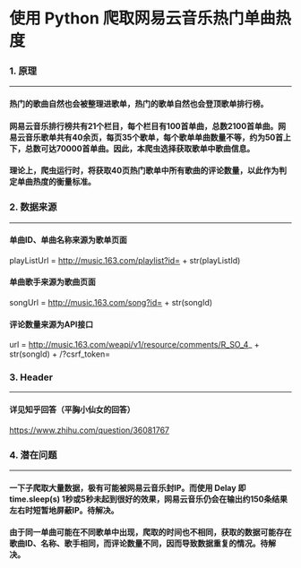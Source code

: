 # 使用 Python 爬取网易云音乐热门单曲热度

### 1. 原理
-----
#### 热门的歌曲自然也会被整理进歌单，热门的歌单自然也会登顶歌单排行榜。
#### 网易云音乐排行榜共有21个栏目，每个栏目有100首单曲，总数2100首单曲。网易云音乐歌单共有40余页，每页35个歌单，每个歌单单曲数量不等，约为50首上下，总数可达70000首单曲。因此，本爬虫选择获取歌单中歌曲信息。
#### 理论上，爬虫运行时，将获取40页热门歌单中所有歌曲的评论数量，以此作为判定单曲热度的衡量标准。

### 2. 数据来源
-----
#### 单曲ID、单曲名称来源为歌单页面
playListUrl = http://music.163.com/playlist?id= + str(playListId)
#### 单曲歌手来源为歌曲页面
songUrl = http://music.163.com/song?id= + str(songId)
#### 评论数量来源为API接口
url = http://music.163.com/weapi/v1/resource/comments/R_SO_4_ + str(songId) + /?csrf_token=

### 3. Header
-----
#### 详见知乎回答（平胸小仙女的回答）
https://www.zhihu.com/question/36081767

### 4. 潜在问题
-----
#### 一下子爬取大量数据，极有可能被网易云音乐封IP。而使用 Delay 即 time.sleep(s) 1秒或5秒未起到很好的效果，网易云音乐仍会在输出约150条结果左右时短暂地屏蔽IP。待解决。
#### 由于同一单曲可能在不同歌单中出现，爬取的时间也不相同，获取的数据可能存在歌曲ID、名称、歌手相同，而评论数量不同，因而导致数据重复的情况。待解决。
